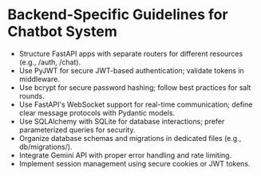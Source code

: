 # Backend-Specific Guidelines for Chatbot System

- Structure FastAPI apps with separate routers for different resources (e.g., /auth, /chat).
- Use PyJWT for secure JWT-based authentication; validate tokens in middleware.
- Use bcrypt for secure password hashing; follow best practices for salt rounds.
- Use FastAPI's WebSocket support for real-time communication; define clear message protocols with Pydantic models.
- Use SQLAlchemy with SQLite for database interactions; prefer parameterized queries for security.
- Organize database schemas and migrations in dedicated files (e.g., db/migrations/).
- Integrate Gemini API with proper error handling and rate limiting.
- Implement session management using secure cookies or JWT tokens.
